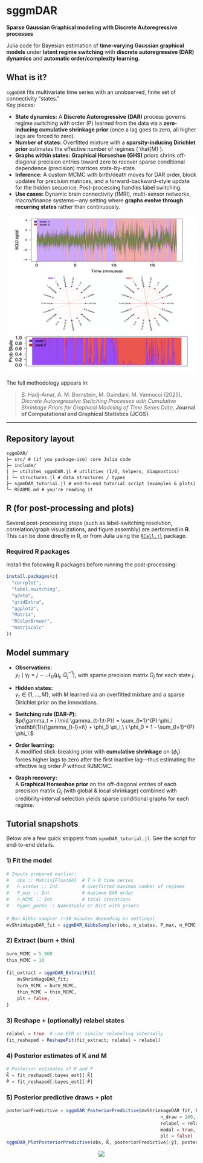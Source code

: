 # sggmDAR



**Sparse Gaussian Graphical modeling with Discrete Autoregressive processes**  

Julia code for Bayesian estimation of **time-varying Gaussian graphical models** under **latent regime switching** with **discrete autoregressive (DAR) dynamics** and **automatic order/complexity learning**.

## What is it?

`sggmDAR` fits multivariate time series with an unobserved, finite set of connectivity “states.”  
Key pieces:

- **State dynamics:** A **Discrete Autoregressive (DAR)** process governs regime switching with order \(P\) learned from the data via a **zero-inducing cumulative shrinkage prior** (once a lag goes to zero, all higher lags are forced to zero).
- **Number of states:** Overfitted mixture with a **sparsity-inducing Dirichlet prior** estimates the effective number of regimes \( \hat{M} \).
- **Graphs within states:** **Graphical Horseshoe (GHS)** priors shrink off-diagonal precision entries toward zero to recover sparse conditional dependence (precision) matrices state-by-state.
- **Inference:** A custom MCMC with birth/death moves for DAR order, block updates for precision matrices, and a forward-backward–style update for the hidden sequence. Post-processing handles label switching.
- **Use cases:** Dynamic brain connectivity (fMRI), multi-sensor networks, macro/finance systems—any setting where **graphs evolve through recurring states** rather than continuously.

<p align="center"> <img src="https://github.com/Beniamino92/sgmmDAR/blob/main/images/main.png" width="500"/> </p>



The full methodology appears in:

> B. Hadj-Amar, A. M. Bornstein, M. Guindani, M. Vannucci (2025), *Discrete Autoregressive Switching Processes with Cumulative Shrinkage Priors for Graphical Modeling of Time Series Data*, **Journal of Computational and Graphical Statistics (JCGS)**.

---

## Repository layout
```
sggmDAR/
├─ src/ # (if you package-ize) core Julia code
├─ include/
│ ├─ utilites_sggmDAR.jl # utilities (I/O, helpers, diagnostics)
│ └─ structures.jl # data structures / types
├─ sgmmDAR_tutorial.jl # end-to-end tutorial script (examples & plots)
└─ README.md # you're reading it
```

## R (for post-processing and plots)

Several post-processing steps (such as label-switching resolution, correlation/graph visualizations, and figure assembly) are performed in **R**.  
This can be done directly in R, or from Julia using the [`RCall.jl`](https://github.com/JuliaInterop/RCall.jl) package.

### Required R packages

Install the following R packages before running the post-processing:

```r
install.packages(c(
  "corrplot",
  "label.switching",
  "gdata",
  "gridExtra",
  "ggplot2",
  "Matrix",
  "RColorBrewer",
  "matrixcalc"
))
```



## Model summary 

- **Observations:**  
  $y_t \mid \gamma_t = j \sim \mathcal{N}_D(\mu_j,\ \Omega_j^{-1})$, with sparse precision matrix $\Omega_j$ for each state $j$.

- **Hidden states:**  
  $\gamma_t \in \{1,\dots,M\}$, with $M$ learned via an overfitted mixture and a sparse Dirichlet prior on the innovations.

- **Switching rule (DAR-$P$):**  
  $p(\gamma_t = i \mid \gamma_{t-1:t-P}) = \sum_{l=1}^{P} \phi_l \mathbf{1}\{\gamma_{t-l}=i\} + \phi_0 \pi_i,\ \ \phi_0 = 1 - \sum_{l=1}^{P} \phi_l.$


- **Order learning:**  
  A modified stick-breaking prior with **cumulative shrinkage** on $\{\phi_l\}$ forces higher lags to zero after the first inactive lag—thus estimating the effective lag order $\hat{P}$ without RJMCMC.

- **Graph recovery:**  
  A **Graphical Horseshoe prior** on the off-diagonal entries of each precision matrix $\Omega_j$ (with global & local shrinkage) combined with credibility-interval selection yields sparse conditional graphs for each regime.


## Tutorial snapshots

Below are a few quick snippets from `sgmmDAR_tutorial.jl`. See the script for end-to-end details.

### 1) Fit the model

```julia
# Inputs prepared earlier:
#   obs :: Matrix{Float64}  # T × D time series
#   n_states :: Int         # overfitted maximum number of regimes
#   P_max :: Int            # maximum DAR order
#   n_MCMC :: Int           # total iterations
#   hyper_parms :: NamedTuple or Dict with priors

# Run Gibbs sampler (~10 minutes depending on settings)
mvShrinkageDAR_fit = sggmDAR_GibbsSampler(obs, n_states, P_max, n_MCMC, hyper_parms)
```

### 2) Extract (burn + thin)

```julia
burn_MCMC = 5_000
thin_MCMC = 10

fit_extract = sggmDAR_ExtractFit(
    mvShrinkageDAR_fit;
    burn_MCMC = burn_MCMC,
    thin_MCMC = thin_MCMC,
    plt = false,
)
```

### 3) Reshape + (optionally) relabel states

```julia
relabel = true  # use ECR or similar relabeling internally
fit_reshaped = ReshapeFit(fit_extract; relabel = relabel)
```

### 4) Posterior estimates of K and M

```julia
# Posterior estimates of K and P
K̂ = fit_reshaped[:bayes_est][:K̂]
P̂ = fit_reshaped[:bayes_est][:P̂]
```

### 5) Posterior predictive draws + plot

```julia
posteriorPredictive = sggmDAR_PosteriorPredictive(mvShrinkageDAR_fit, K̂;
                                                         n_draw = 100,
                                                         relabel = relabel,
                                                         modal = true,
                                                         plt = false)
sggmDAR_PlotPosteriorPredictive(obs, K̂, posteriorPredictive[:ŷ], posteriorPredictive[:γ̂])
```
<p align="center"> <img src="https://github.com/Beniamino92/sgmmDAR/blob/main/images/postPred.png" width="500"/> </p>




